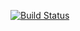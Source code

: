 [![Build Status](https://travis-ci.org/WitsUpSteven/Test.svg?branch=master)](https://travis-ci.org/WitsUpSteven/Test)
